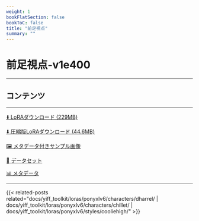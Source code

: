 ```yaml
---
weight: 1
bookFlatSection: false
bookToC: false
title: "前足視点"
summary: ""
---
```


<!--markdownlint-disable MD025 MD033 -->

# 前足視点-v1e400

---

## コンテンツ

---

[⬇️ LoRAダウンロード (229MB)](https://huggingface.co/k4d3/yiff_toolkit/resolve/main/ponyxl_loras/forefront-foot_perspective-v1e400.safetensors)

[⬇️ 圧縮版LoRAダウンロード (44.6MB)](https://huggingface.co/k4d3/yiff_toolkit/resolve/main/ponyxl_loras_shrunk_2/forefront-foot_perspective-v1e400_frockpt1_th-3.55.safetensors?download=true)

[🖼️ メタデータ付きサンプル画像](https://huggingface.co/k4d3/yiff_toolkit/tree/main/static/{})

[📐 データセット](https://huggingface.co/datasets/k4d3/furry/tree/main/forefront-foot_perspective)

[📊 メタデータ](https://huggingface.co/k4d3/yiff_toolkit/raw/main/ponyxl_loras/forefront-foot_perspective-v1e400.json)

---

<!--
HUGO_SEARCH_EXCLUDE_START
-->
{{< related-posts related="docs/yiff_toolkit/loras/ponyxlv6/characters/dharrel/ | docs/yiff_toolkit/loras/ponyxlv6/characters/chillet/ | docs/yiff_toolkit/loras/ponyxlv6/styles/cooliehigh/" >}}
<!--
HUGO_SEARCH_EXCLUDE_END
-->

